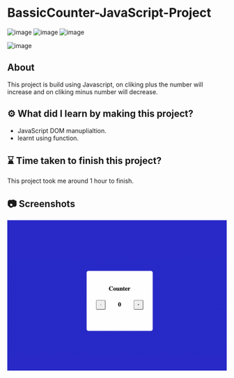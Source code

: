 # BassicCounter-JavaScript-Project

![image](https://img.shields.io/badge/iNeuron-Full--Stack%20JavaScript%20Web%20Development%20Course-blue)
![image](https://img.shields.io/badge/Hitesh%20Choudhry-LOC-brightgreen)
![image](https://img.shields.io/badge/Project-JavaScript-blue)

![image](https://img.shields.io/badge/BHASKAR-SAHU-blue)

## About

This project is build using Javascript, on cliking plus the number will increase and on cliking minus number will decrease.

## ⚙️ What did I learn by making this project?

- JavaScript DOM manuplialtion.
- learnt using function.

## ⌛ Time taken to finish this project?

This project took me around 1 hour to finish.

## 📷 Screenshots

![image](./Image/Basic_Counter.png)
